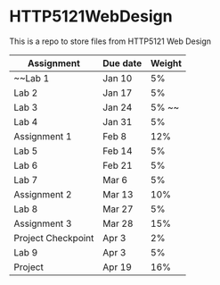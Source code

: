 # HTTP5121WebDesign
This is a repo to store files from HTTP5121 Web Design

| Assignment | Due date | Weight |
|------------|----------|--------|
| ~~Lab 1 | Jan 10 | 5% |
| Lab 2 | Jan 17 | 5% |
| Lab 3 | Jan 24 | 5% ~~|
| Lab 4 | Jan 31 | 5% |
| Assignment 1 | Feb 8 | 12% |
| Lab 5 | Feb 14 | 5% |
| Lab 6 | Feb 21 | 5% |
| Lab 7 | Mar 6 | 5% |
| Assignment 2 | Mar 13 | 10% |
| Lab 8 | Mar 27 | 5% |
| Assignment 3 | Mar 28 | 15% |
| Project Checkpoint | Apr 3 | 2% |
| Lab 9 | Apr 3 | 5% |
| Project | Apr 19 | 16% |



